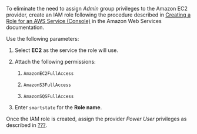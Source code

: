 To eliminate the need to assign *Admin* group privileges to the Amazon
EC2 provider, create an IAM role following the procedure described in
[Creating a Role for an AWS Service
(Console)](https://docs.aws.amazon.com/IAM/latest/UserGuide/id_roles_create_for-service.html)
in the Amazon Web Services documentation.

Use the following parameters:

1.  Select **EC2** as the service the role will use.

2.  Attach the following permissions:
    
    1.  `AmazonEC2FullAccess`
    
    2.  `AmazonS3FullAccess`
    
    3.  `AmazonSQSFullAccess`

3.  Enter `smartstate` for the **Role name**.

Once the IAM role is created, assign the provider *Power User*
privileges as described in [???](#amazon-provider-permissions).
